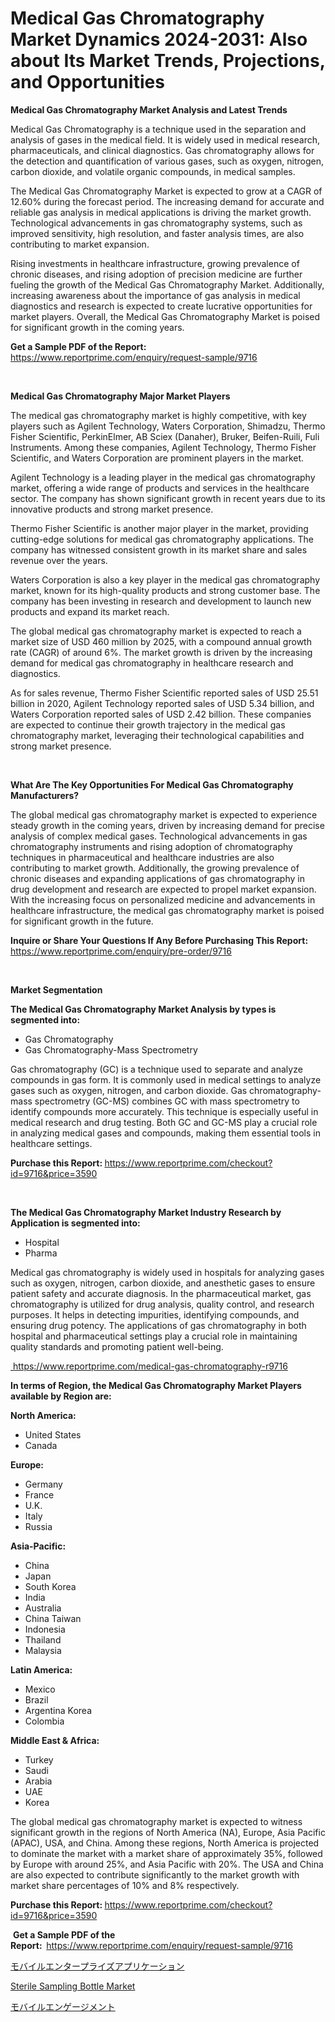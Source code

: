 <p><h1>Medical Gas Chromatography Market Dynamics 2024-2031: Also about Its Market Trends, Projections, and Opportunities</h1></p><p><strong>Medical Gas Chromatography Market Analysis and Latest Trends</strong></p>
<p><p>Medical Gas Chromatography is a technique used in the separation and analysis of gases in the medical field. It is widely used in medical research, pharmaceuticals, and clinical diagnostics. Gas chromatography allows for the detection and quantification of various gases, such as oxygen, nitrogen, carbon dioxide, and volatile organic compounds, in medical samples.</p><p>The Medical Gas Chromatography Market is expected to grow at a CAGR of 12.60% during the forecast period. The increasing demand for accurate and reliable gas analysis in medical applications is driving the market growth. Technological advancements in gas chromatography systems, such as improved sensitivity, high resolution, and faster analysis times, are also contributing to market expansion.</p><p>Rising investments in healthcare infrastructure, growing prevalence of chronic diseases, and rising adoption of precision medicine are further fueling the growth of the Medical Gas Chromatography Market. Additionally, increasing awareness about the importance of gas analysis in medical diagnostics and research is expected to create lucrative opportunities for market players. Overall, the Medical Gas Chromatography Market is poised for significant growth in the coming years.</p></p>
<p><strong>Get a Sample PDF of the Report:&nbsp;</strong> <a href="https://www.reportprime.com/enquiry/request-sample/9716">https://www.reportprime.com/enquiry/request-sample/9716</a></p>
<p>&nbsp;</p>
<p><strong>Medical Gas Chromatography Major Market Players</strong></p>
<p><p>The medical gas chromatography market is highly competitive, with key players such as Agilent Technology, Waters Corporation, Shimadzu, Thermo Fisher Scientific, PerkinElmer, AB Sciex (Danaher), Bruker, Beifen-Ruili, Fuli Instruments. Among these companies, Agilent Technology, Thermo Fisher Scientific, and Waters Corporation are prominent players in the market.</p><p>Agilent Technology is a leading player in the medical gas chromatography market, offering a wide range of products and services in the healthcare sector. The company has shown significant growth in recent years due to its innovative products and strong market presence.</p><p>Thermo Fisher Scientific is another major player in the market, providing cutting-edge solutions for medical gas chromatography applications. The company has witnessed consistent growth in its market share and sales revenue over the years.</p><p>Waters Corporation is also a key player in the medical gas chromatography market, known for its high-quality products and strong customer base. The company has been investing in research and development to launch new products and expand its market reach.</p><p>The global medical gas chromatography market is expected to reach a market size of USD 460 million by 2025, with a compound annual growth rate (CAGR) of around 6%. The market growth is driven by the increasing demand for medical gas chromatography in healthcare research and diagnostics.</p><p>As for sales revenue, Thermo Fisher Scientific reported sales of USD 25.51 billion in 2020, Agilent Technology reported sales of USD 5.34 billion, and Waters Corporation reported sales of USD 2.42 billion. These companies are expected to continue their growth trajectory in the medical gas chromatography market, leveraging their technological capabilities and strong market presence.</p></p>
<p>&nbsp;</p>
<p><strong>What Are The Key Opportunities For Medical Gas Chromatography Manufacturers?</strong></p>
<p><p>The global medical gas chromatography market is expected to experience steady growth in the coming years, driven by increasing demand for precise analysis of complex medical gases. Technological advancements in gas chromatography instruments and rising adoption of chromatography techniques in pharmaceutical and healthcare industries are also contributing to market growth. Additionally, the growing prevalence of chronic diseases and expanding applications of gas chromatography in drug development and research are expected to propel market expansion. With the increasing focus on personalized medicine and advancements in healthcare infrastructure, the medical gas chromatography market is poised for significant growth in the future.</p></p>
<p><strong>Inquire or Share Your Questions If Any Before Purchasing This Report:</strong> <a href="https://www.reportprime.com/enquiry/pre-order/9716">https://www.reportprime.com/enquiry/pre-order/9716</a></p>
<p>&nbsp;</p>
<p><strong>Market Segmentation</strong></p>
<p><strong>The Medical Gas Chromatography Market Analysis by types is segmented into:</strong></p>
<p><ul><li>Gas Chromatography</li><li>Gas Chromatography-Mass Spectrometry</li></ul></p>
<p><p>Gas chromatography (GC) is a technique used to separate and analyze compounds in gas form. It is commonly used in medical settings to analyze gases such as oxygen, nitrogen, and carbon dioxide. Gas chromatography-mass spectrometry (GC-MS) combines GC with mass spectrometry to identify compounds more accurately. This technique is especially useful in medical research and drug testing. Both GC and GC-MS play a crucial role in analyzing medical gases and compounds, making them essential tools in healthcare settings.</p></p>
<p><strong>Purchase this Report:&nbsp;</strong><a href="https://www.reportprime.com/checkout?id=9716&price=3590">https://www.reportprime.com/checkout?id=9716&price=3590</a></p>
<p>&nbsp;</p>
<p><strong>The Medical Gas Chromatography Market Industry Research by Application is segmented into:</strong></p>
<p><ul><li>Hospital</li><li>Pharma</li></ul></p>
<p><p>Medical gas chromatography is widely used in hospitals for analyzing gases such as oxygen, nitrogen, carbon dioxide, and anesthetic gases to ensure patient safety and accurate diagnosis. In the pharmaceutical market, gas chromatography is utilized for drug analysis, quality control, and research purposes. It helps in detecting impurities, identifying compounds, and ensuring drug potency. The applications of gas chromatography in both hospital and pharmaceutical settings play a crucial role in maintaining quality standards and promoting patient well-being.</p></p>
<p><a href="https://www.reportprime.com/medical-gas-chromatography-r9716">&nbsp;https://www.reportprime.com/medical-gas-chromatography-r9716</a></p>
<p><strong>In terms of Region, the Medical Gas Chromatography Market Players available by Region are:</strong></p>
<p>
    <p> <strong> North America: </strong>
        <ul>
            <li>United States</li>
            <li>Canada</li>
        </ul>
        </p> 
    <p> <strong> Europe: </strong>
        <ul>
            <li>Germany</li>
            <li>France</li>
            <li>U.K.</li>
            <li>Italy</li>
            <li>Russia</li>
        </ul>
        </p> 
    <p> <strong> Asia-Pacific: </strong>
        <ul>
            <li>China</li>
            <li>Japan</li>
            <li>South Korea</li>
            <li>India</li>
            <li>Australia</li>
            <li>China Taiwan</li>
            <li>Indonesia</li>
            <li>Thailand</li>
            <li>Malaysia</li>
        </ul>
        </p> 
    <p> <strong> Latin America: </strong>
        <ul>
            <li>Mexico</li>
            <li>Brazil</li>
            <li>Argentina Korea</li>
            <li>Colombia</li>
        </ul>
        </p> 
    <p> <strong> Middle East & Africa: </strong>
        <ul>
            <li>Turkey</li>
            <li>Saudi</li>
            <li>Arabia</li>
            <li>UAE</li>
            <li>Korea</li>
        </ul>
    </p>
    </p>
<p><p>The global medical gas chromatography market is expected to witness significant growth in the regions of North America (NA), Europe, Asia Pacific (APAC), USA, and China. Among these regions, North America is projected to dominate the market with a market share of approximately 35%, followed by Europe with around 25%, and Asia Pacific with 20%. The USA and China are also expected to contribute significantly to the market growth with market share percentages of 10% and 8% respectively.</p></p>
<p><strong>Purchase this Report: </strong><a href="https://www.reportprime.com/checkout?id=9716&price=3590">https://www.reportprime.com/checkout?id=9716&price=3590</a></p>
<p>&nbsp;<strong>Get a Sample PDF of the Report:&nbsp;&nbsp;</strong><a href="https://www.reportprime.com/enquiry/request-sample/9716">https://www.reportprime.com/enquiry/request-sample/9716</a></p>
<p><strong></strong></p>
<p><p><a href="https://github.com/LeoraEber/Market-Research-Report-List-1/blob/main/788534778850.md">モバイルエンタープライズアプリケーション</a></p><p><a href="https://www.linkedin.com/pulse/sterile-sampling-bottle-market-size-examines-its-scope-etwre">Sterile Sampling Bottle Market</a></p><p><a href="https://github.com/tubbs463/Market-Research-Report-List-1/blob/main/260631878849.md">モバイルエンゲージメント</a></p></p>